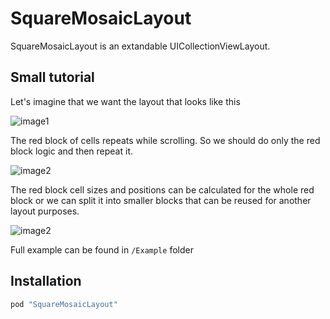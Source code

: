# SquareMosaicLayout

SquareMosaicLayout is an extandable UICollectionViewLayout.

## Small tutorial

Let's imagine that we want the layout that looks like this

![image1](https://github.com/iwheelbuy/SquareMosaicLayout/blob/master/Example/SquareMosaicLayout/rsz_1.png)

The red block of cells repeats while scrolling. So we should do only the red block logic and then repeat it.

![image2](https://github.com/iwheelbuy/SquareMosaicLayout/blob/master/Example/SquareMosaicLayout/rsz_12.png)

The red block cell sizes and positions can be calculated for the whole red block or we can split it into smaller blocks that can be reused for another layout purposes.

![image2](https://github.com/iwheelbuy/SquareMosaicLayout/blob/master/Example/SquareMosaicLayout/rsz_3.png)

Full example can be found in ```/Example``` folder

## Installation

```ruby
pod "SquareMosaicLayout"
```
